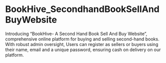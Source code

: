 # BookHive_SecondhandBookSellAndBuyWebsite
Introducing “BookHive- A Second Hand Book Sell And Buy Website”,  comprehensive online platform for buying and selling second-hand books. With robust admin oversight, Users can register as sellers or buyers using their name, email and a unique password, ensuring cash on delivery on our platform. 

